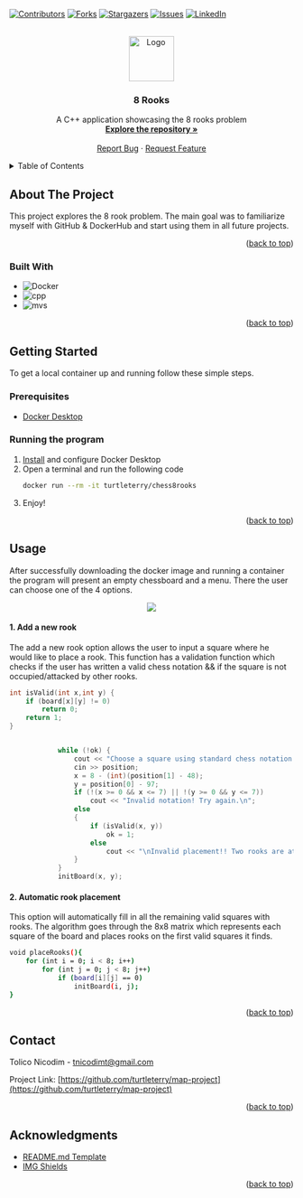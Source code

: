 <a name="readme-top"></a>



[![Contributors][contributors-shield]][contributors-url]
[![Forks][forks-shield]][forks-url]
[![Stargazers][stars-shield]][stars-url]
[![Issues][issues-shield]][issues-url]
[![LinkedIn][linkedin-shield]][linkedin-url]


<!-- PROJECT LOGO -->
<br />
<div align="center">
  <a href="https://github.com/turtleterry/map-project">
    <img src="https://external-content.duckduckgo.com/iu/?u=https%3A%2F%2Fcdn4.iconfinder.com%2Fdata%2Ficons%2Fdigital-marketing-7-1%2F128%2F325-512.png&f=1&nofb=1&ipt=39c80a0b53c861eb93a7a4bd6fa89e784010a9498777323eb87cd2e216d10aab&ipo=images" alt="Logo" width="80" height="80">
  </a>

<h3 align="center">8 Rooks</h3>

  <p align="center">
    A C++ application showcasing the 8 rooks problem
    <br />
    <a href="https://github.com/turtleterry/map-project"><strong>Explore the repository »</strong></a>
    <br />
    <br />
    <a href="https://github.com/turtleterry/map-project/issues">Report Bug</a>
    ·
    <a href="https://github.com/turtleterry/map-project/issues">Request Feature</a>
  </p>
</div>



<!-- TABLE OF CONTENTS -->
<details>
  <summary>Table of Contents</summary>
  <ol>
    <li>
      <a href="#about-the-project">About The Project</a>
      <ul>
        <li><a href="#built-with">Built With</a></li>
      </ul>
    </li>
    <li>
      <a href="#getting-started">Getting Started</a>
      <ul>
        <li><a href="#prerequisites">Prerequisites</a></li>
        <li><a href="#running-the-program">Running the Program</a></li>
      </ul>
    </li>
    <li><a href="#contact">Contact</a></li>
    <li><a href="#acknowledgments">Acknowledgments</a></li>
  </ol>
</details>



<!-- ABOUT THE PROJECT -->
## About The Project


This project explores the 8 rook problem. The main goal was to familiarize myself with GitHub & DockerHub and start using them in all future projects. 

<p align="right">(<a href="#readme-top">back to top</a>)</p>



### Built With

* ![Docker]
* ![cpp]
* ![mvs]

<p align="right">(<a href="#readme-top">back to top</a>)</p>



<!-- GETTING STARTED -->
## Getting Started

To get a local container up and running follow these simple steps.

### Prerequisites

* [Docker Desktop](https://www.docker.com/products/docker-desktop/)

### Running the program

1. [Install](https://www.docker.com/products/docker-desktop/) and configure Docker Desktop
2. Open a terminal and run the following code
   ```sh
   docker run --rm -it turtleterry/chess8rooks
   ```
3. Enjoy!

<p align="right">(<a href="#readme-top">back to top</a>)</p>



<!-- USAGE EXAMPLES -->
## Usage

After successfully downloading the docker image and running a container the program will present an empty chessboard and a menu. There the user can choose one of the 4 options.
 <p align="center"><img src="https://i.ibb.co/BZ9PM4H/Img1.jpg"></p>
 
#### 1. Add a new rook

The add a new rook option allows the user to input a square where he would like to place a rook. This function has a validation function which checks if the user has written a valid chess notation && if the square is not occupied/attacked by other rooks.

```cpp
int isValid(int x,int y) {
	if (board[x][y] != 0)
		return 0;
	return 1;
}
```

```cpp

			while (!ok) {
				cout << "Choose a square using standard chess notation (ex: a4, f7 etc.): ";
				cin >> position;
				x = 8 - (int)(position[1] - 48);
				y = position[0] - 97;
				if (!(x >= 0 && x <= 7) || !(y >= 0 && y <= 7))
					cout << "Invalid notation! Try again.\n";
				else
				{
					if (isValid(x, y))
						ok = 1;
					else
						cout << "\nInvalid placement!! Two rooks are attacking each other!\n\n";
				}
			}
			initBoard(x, y);
```

#### 2. Automatic rook placement

This option will automatically fill in all the remaining valid squares with rooks. The algorithm goes through the 8x8 matrix which represents each square of the board and places rooks on the first valid squares it finds.

```sh
void placeRooks(){
	for (int i = 0; i < 8; i++)
		for (int j = 0; j < 8; j++)
			if (board[i][j] == 0)
				initBoard(i, j);
}
```
<p align="right">(<a href="#readme-top">back to top</a>)</p>


<!-- CONTACT -->
## Contact

Tolico Nicodim - tnicodimt@gmail.com

Project Link: [https://github.com/turtleterry/map-project](https://github.com/turtleterry/map-project)

<p align="right">(<a href="#readme-top">back to top</a>)</p>



<!-- ACKNOWLEDGMENTS -->
## Acknowledgments

* [README.md Template](https://github.com/othneildrew/Best-README-Template)
* [IMG Shields](https://shields.io/)

<p align="right">(<a href="#readme-top">back to top</a>)</p>



<!-- MARKDOWN LINKS & IMAGES -->
<!-- https://www.markdownguide.org/basic-syntax/#reference-style-links -->
[contributors-shield]: https://img.shields.io/github/contributors/turtleterry/map-project.svg?style=for-the-badge
[contributors-url]: https://github.com/turtleterry/map-project/graphs/contributors
[forks-shield]: https://img.shields.io/github/forks/turtleterry/map-project.svg?style=for-the-badge
[forks-url]: https://github.com/turtleterry/map-project/network/members
[stars-shield]: https://img.shields.io/github/stars/turtleterry/map-project.svg?style=for-the-badge
[stars-url]: https://github.com/turtleterry/map-project/stargazers
[issues-shield]: https://img.shields.io/github/issues/turtleterry/map-project.svg?style=for-the-badge
[issues-url]: https://github.com/turtleterry/map-project/issues
[linkedin-shield]: https://img.shields.io/badge/-LinkedIn-black.svg?style=for-the-badge&logo=linkedin&colorB=555
[linkedin-url]: https://linkedin.com/in/nicodim-tolico
[product-screenshot]: images/screenshot.png
[Docker]: https://img.shields.io/badge/Docker%20Hub-ffffff.svg?logo=docker&style=for-the-badge&logoColor=white&color=blue
[cpp]: https://img.shields.io/badge/-C++-365dbf.svg?logo=C%2B%2B&style=for-the-badge
[mvs]: https://img.shields.io/badge/-Visual%20Studio-5C2D91.svg?logo=visual-studio&style=for-the-badge
